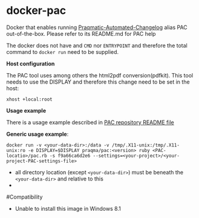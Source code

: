 # docker-pac

Docker that enables running [Praqmatic-Automated-Changelog](https://github.com/Praqma/Praqmatic-Automated-Changelog) alias PAC out-of-the-box. Please refer to its README.md for PAC help

The docker does not have and  `CMD` nor `ENTRYPOINT` and therefore the total command to `docker run` need to be supplied.

**Host configuration**

The PAC tool uses among others the html2pdf conversion(pdfkit). This tool needs to use the DISPLAY and therefore this change need to be set in the host:

`xhost +local:root`

**Usage example**

There is a usage example described in [PAC repository README file](https://github.com/Praqma/Praqmatic-Automated-Changelog/blob/master/README.md#using-the-praqmadocker-pac-container)

**Generic usage example**:

`docker run -v <your-data-dir>:/data -v /tmp/.X11-unix:/tmp/.X11-unix:ro -e DISPLAY=$DISPLAY praqma/pac:<version> ruby <PAC-locatio>/pac.rb -s f9a66ca6d2e6 --settings=<your-project>/<your-project-PAC-settings-file>`

* all directory location (except `<your-data-dir>`) must be beneath the `<your-data-dir>` and relative to this
* 

#Compatibility
* Unable to install this image in Windows 8.1

